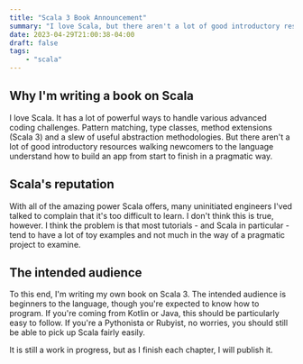 ```yaml
---
title: "Scala 3 Book Announcement"
summary: "I love Scala, but there aren't a lot of good introductory resources for newcomers to the language. So I'm writing a book, focused on pragmatic solutions to real problems."
date: 2023-04-29T21:00:38-04:00
draft: false
tags:
    - "scala"
---
```


## Why I'm writing a book on Scala

I love Scala. It has a lot of powerful ways to handle various advanced coding challenges. Pattern matching, type classes, method extensions (Scala 3) and a slew of useful abstraction methodologies. But there aren't a lot of good introductory resources walking newcomers to the language understand how to build an app from start to finish in a pragmatic way.

## Scala's reputation

With all of the amazing power Scala offers, many uninitiated engineers I'ved talked to complain that it's too difficult to learn. I don't think this is true, however. I think the problem is that most tutorials - and Scala in particular - tend to have a lot of toy examples and not much in the way of a pragmatic project to examine.

## The intended audience

To this end, I'm writing my own book on Scala 3. The intended audience is beginners to the language, though you're expected to know how to program. If you're coming from Kotlin or Java, this should be particularly easy to follow. If you're a Pythonista or Rubyist, no worries, you should still be able to pick up Scala fairly easily.

It is still a work in progress, but as I finish each chapter, I will publish it.
